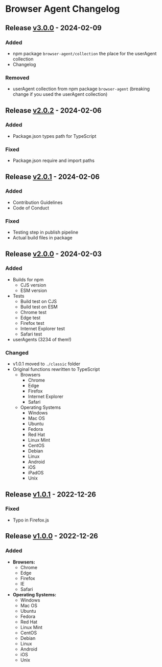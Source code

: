 # Browser Agent Changelog

## Release [v3.0.0](https://github.com/TessavWalstijn/browser-agent/releases/tag/v2.0.2) - 2024-02-09

### Added

- npm package `browser-agent/collection`
  the place for the userAgent collection
- Changelog

### Removed

- userAgent collection from npm package `browser-agent`
  (breaking change if you used the userAgent collection)

## Release [v2.0.2](https://github.com/TessavWalstijn/browser-agent/releases/tag/v2.0.2) - 2024-02-06

### Added

- Package.json types path for TypeScript

### Fixed

- Package.json require and import paths

## Release [v2.0.1](https://github.com/TessavWalstijn/browser-agent/releases/tag/v2.0.1) - 2024-02-06

### Added

- Contribution Guidelines
- Code of Conduct

### Fixed

- Testing step in publish pipeline
- Actual build files in package

## Release [v2.0.0](https://github.com/TessavWalstijn/browser-agent/releases/tag/v2.0.0) - 2024-02-03

### Added

- Builds for npm
  - CJS version
  - ESM version
- Tests
  - Build test on CJS
  - Build test on ESM
  - Chrome test
  - Edge test
  - Firefox test
  - Internet Explorer test
  - Safari test
- userAgents (3234 of them!)

### Changed

- v1.0.1 moved to `./classic` folder
- Original functions rewritten to TypeScript
  - Browsers
    - Chrome
    - Edge
    - Firefox
    - Internet Explorer
    - Safari
  - Operating Systems
    - Windows
    - Mac OS
    - Ubuntu
    - Fedora
    - Red Hat
    - Linux Mint
    - CentOS
    - Debian
    - Linux
    - Android
    - iOS
    - iPadOS
    - Unix

## Release [v1.0.1](https://github.com/TessavWalstijn/browser-agent/releases/tag/v1.0.1) - 2022-12-26

### Fixed

- Typo in Firefox.js 

## Release [v1.0.0](https://github.com/TessavWalstijn/browser-agent/releases/tag/v1.0.0) - 2022-12-26

### Added

- **Browsers:**
  - Chrome
  - Edge
  - Firefox
  - IE
  - Safari
- **Operating Systems:**
  - Windows
  - Mac OS
  - Ubuntu
  - Fedora
  - Red Hat
  - Linux Mint
  - CentOS
  - Debian
  - Linux
  - Android
  - iOS
  - Unix
